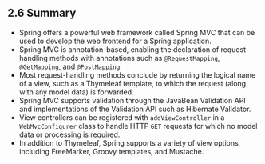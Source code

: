 ## 2.6 Summary

* Spring offers a powerful web framework called Spring MVC that can be used to develop the web frontend for a Spring application.
* Spring MVC is annotation-based, enabling the declaration of request-handling methods with annotations such as `@RequestMapping`, `@GetMapping`, and `@PostMapping`.
* Most request-handling methods conclude by returning the logical name of a view, such as a Thymeleaf template, to which the request (along with any model data) is forwarded.
* Spring MVC supports validation through the JavaBean Validation API and implementations of the Validation API such as Hibernate Validator.
* View controllers can be registered with `addViewController` in a `WebMvcConfigurer` class to handle HTTP `GET` requests for which no model data or processing is required.
* In addition to Thymeleaf, Spring supports a variety of view options, including FreeMarker, Groovy templates, and Mustache.


